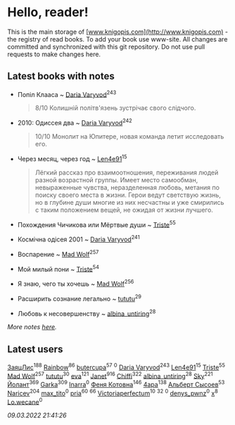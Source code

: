 # Hello, reader!
This is the main storage of [www.knigopis.com](http://www.knigopis.com) - the registry of read books.
To add your book use www-site. All changes are committed and synchronized with this git repository.
Do not use pull requests to make changes here.


## Latest books with notes
* Попіл Клааса ~ [Daria Varyvod](users/829/829893410524253-facebook)<sup>243</sup>
    > 8/10 Колишній політв'язень зустрічає свого слідчого.

* 2010: Одиссея два ~ [Daria Varyvod](users/829/829893410524253-facebook)<sup>242</sup>
    > 10/10 Монолит на Юпитере, новая команда летит исследовать его.

* Через месяц, через год ~ [Len4e91](users/254/254448176-yandex)<sup>15</sup>
    > Лёгкий рассказ про взаимоотношения, переживания людей разной возрастной группы. Имеет место самообман, невыраженные чувства, неразделенная любовь, метания по поиску своего места в жизни. Герои ведут светствую жизнь, но в глубине души многие из них несчастны и уже смирились с таким положением вещей, не ожидая от жизни лучшего.

* Похождения Чичикова или Мёртвые души ~ [Triste](users/517/5175580462988229760-mailru)<sup>55</sup>

* Космічна одісея 2001 ~ [Daria Varyvod](users/829/829893410524253-facebook)<sup>241</sup>

* Воспарение ~ [Mad Wolf](users/947/94738840-vkontakte)<sup>257</sup>

* Мой милый пони ~ [Triste](users/517/5175580462988229760-mailru)<sup>54</sup>

* Я знаю, чего ты хочешь ~ [Mad Wolf](users/947/94738840-vkontakte)<sup>256</sup>

* Расширить сознание легально ~ [tututu](users/135/135685382-vkontakte)<sup>29</sup>

* Любовь к несовершенству ~ [albina_untiring](users/257/2579695-vkontakte)<sup>28</sup>


_More notes [here](latest_books_with_notes.md)._


## Latest users
[ЗаяцЛис](users/112/112388384595246311466-google)<sup>188</sup> 
[Rainbow](users/109/109787328219839805802-google)<sup>86</sup> 
[butercupa](users/193/193697993-vkontakte)<sup>57</sup> 
[](users/105/105552767299996122433-google)<sup>0</sup> 
[Daria Varyvod](users/829/829893410524253-facebook)<sup>243</sup> 
[Len4e91](users/254/254448176-yandex)<sup>15</sup> 
[Triste](users/517/5175580462988229760-mailru)<sup>55</sup> 
[Mad Wolf](users/947/94738840-vkontakte)<sup>257</sup> 
[tututu](users/135/135685382-vkontakte)<sup>30</sup> 
[eva](users/111/111656270551033014778-google)<sup>121</sup> 
[Janet](users/108/108113656204404967440-google)<sup>916</sup> 
[Chiffi](users/105/105831994080785626680-google)<sup>322</sup> 
[albina_untiring](users/257/2579695-vkontakte)<sup>28</sup> 
[Sky](users/118/118049897850017649660-googleplus)<sup>221</sup> 
[Йолант](users/104/104690883692185089260-google)<sup>369</sup> 
[Garka](users/115/115753719718250012620-google)<sup>309</sup> 
[Inarra](users/101/101055787251601973291-google)<sup>0</sup> 
[Феня Котовна](users/109/109746193906459706720-google)<sup>146</sup> 
[4apa](users/117/117392596378069249667-google)<sup>138</sup> 
[Альберт Сысоев](users/474/47446642-vkontakte)<sup>53</sup> 
[Naricev](users/107/107090515204537133928-google)<sup>204</sup> 
[max_tito](users/109/10967144-vkontakte)<sup>0</sup> 
[pria](users/128/128917939-vkontakte)<sup>60</sup> 
[](users/153/1537586159620888-facebook)<sup>66</sup> 
[Victoriaperfectum](users/117/117396356938980769291-google)<sup>10</sup> 
[](users/118/118248226132797004598-google)<sup>32</sup> 
[](users/108/108602903446726240227-google)<sup>0</sup> 
[denys_pwnz](users/421/421114755-vkontakte)<sup>0</sup> 
[x](users/104/104714960785244441663-google)<sup>8</sup> 
[Lo.wecane](users/104/104796862760252606871-google)<sup>0</sup> 


_09.03.2022 21:41:26_
